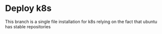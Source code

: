 # Deploy k8s

This branch is a single file installation for k8s relying on the fact that ubuntu has stable repositories
